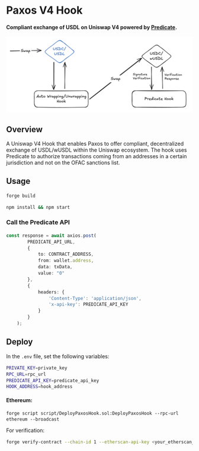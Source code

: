 # Paxos V4 Hook

#### Compliant exchange of USDL on Uniswap V4 powered by [Predicate](https://docs.predicate.io).

![Paxos V4 Hook](assets/PaxosV4Hook.png)

## Overview

A Uniswap V4 Hook that enables Paxos to offer compliant, decentralized exchange of USDL/wUSDL within the Uniswap ecosystem. The hook uses Predicate to authorize transactions coming from an addresses in a certain jurisdiction and not on the OFAC sanctions list.


## Usage

```bash
forge build
```

```bash
npm install && npm start
```

### Call the Predicate API

```typescript
const response = await axios.post(
        PREDICATE_API_URL,
        {
            to: CONTRACT_ADDRESS,
            from: wallet.address,
            data: txData,
            value: "0"
        },
        {
            headers: {
                'Content-Type': 'application/json',
                'x-api-key': PREDICATE_API_KEY
            }
        }
    );
```

## Deploy

In the `.env` file, set the following variables:

```bash
PRIVATE_KEY=private_key
RPC_URL=rpc_url
PREDICATE_API_KEY=predicate_api_key
HOOK_ADDRESS=hook_address
```

#### Ethereum:

```solidity
forge script script/DeployPaxosHook.sol:DeployPaxosHook --rpc-url ethereum --broadcast
```

For verification:

```bash
forge verify-contract --chain-id 1 --etherscan-api-key <your_etherscan_api_key> --watch --constructor-args $(cast abi-encode "constructor(address,string)" $PREDICATE_MANAGER $POLICY_ID) src/PaxosHook.sol:PaxosHook
```